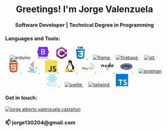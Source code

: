 <h1 align="center">Greetings! I'm Jorge Valenzuela</h1>
<h3 align="center">Software Developer | Technical Degree in Programming</h3>

<h3 align="left">Languages and Tools:</h3>
<p align="center"> 
<a href="https://www.arduino.cc/" target="_blank" rel="noopener noreferrer nofollow" style="text-decoration: none;">
<img src="https://cdn.worldvectorlogo.com/logos/arduino-1.svg" alt="arduino" width="40" height="40"/> 
</a>&nbsp;&nbsp;&nbsp;
<a href="https://getbootstrap.com" target="_blank" rel="noopener noreferrer nofollow"> 
<img src="https://raw.githubusercontent.com/devicons/devicon/master/icons/bootstrap/bootstrap-plain-wordmark.svg" alt="bootstrap" width="40" height="40"/> 
</a>&nbsp;&nbsp;&nbsp;
<a href="https://www.w3schools.com/cs/" target="_blank" rel="noopener noreferrer nofollow"> 
<img src="https://raw.githubusercontent.com/devicons/devicon/master/icons/csharp/csharp-original.svg" alt="csharp" width="40" height="40"/> 
</a> &nbsp;&nbsp;&nbsp;
<a href="https://www.w3schools.com/css/" target="_blank" rel="noopener noreferrer nofollow"> 
<img src="https://raw.githubusercontent.com/devicons/devicon/master/icons/css3/css3-original-wordmark.svg" alt="css3" width="40" height="40"/> 
</a> &nbsp;&nbsp;&nbsp;
<a href="https://www.figma.com/" target="_blank" rel="noopener noreferrer nofollow"> 
<img src="https://www.vectorlogo.zone/logos/figma/figma-icon.svg" alt="figma" width="40" height="40"/> 
</a> &nbsp;&nbsp;&nbsp;
<a href="https://firebase.google.com/" target="_blank" rel="noopener noreferrer nofollow"> 
<img src="https://www.vectorlogo.zone/logos/firebase/firebase-icon.svg" alt="firebase" width="40" height="40"/> 
</a> &nbsp;&nbsp;&nbsp;
<a href="https://git-scm.com/" target="_blank" rel="noopener noreferrer nofollow"> 
<img src="https://www.vectorlogo.zone/logos/git-scm/git-scm-icon.svg" alt="git" width="40" height="40"/> 
</a> &nbsp;&nbsp;&nbsp;
<a href="https://www.w3.org/html/" target="_blank" rel="noopener noreferrer nofollow"> 
<img src="https://raw.githubusercontent.com/devicons/devicon/master/icons/html5/html5-original-wordmark.svg" alt="html5" width="40" height="40"/> 
</a> &nbsp;&nbsp;&nbsp;
<a href="https://www.java.com" target="_blank" rel="noopener noreferrer nofollow"> 
<img src="https://raw.githubusercontent.com/devicons/devicon/master/icons/java/java-original.svg" alt="java" width="40" height="40"/> 
</a> &nbsp;&nbsp;&nbsp;
<a href="https://developer.mozilla.org/en-US/docs/Web/JavaScript" target="_blank" rel="noopener noreferrer nofollow"> 
<img src="https://raw.githubusercontent.com/devicons/devicon/master/icons/javascript/javascript-original.svg" alt="javascript" width="40" height="40"/> 
</a> &nbsp;&nbsp;&nbsp;
<a href="https://www.linux.org/" target="_blank" rel="noopener noreferrer nofollow"> 
<img src="https://raw.githubusercontent.com/devicons/devicon/master/icons/linux/linux-original.svg" alt="linux" width="40" height="40"/> 
</a> &nbsp;&nbsp;&nbsp;
<a href="https://www.mysql.com/" target="_blank" rel="noopener noreferrer nofollow"> 
<img src="https://raw.githubusercontent.com/devicons/devicon/master/icons/mysql/mysql-original-wordmark.svg" alt="mysql" width="40" height="40"/> 
</a> &nbsp;&nbsp;&nbsp;
<a href="https://nodejs.org" target="_blank" rel="noopener noreferrer nofollow"> 
<img src="https://raw.githubusercontent.com/devicons/devicon/master/icons/nodejs/nodejs-original-wordmark.svg" alt="nodejs" width="40" height="40"/> 
</a> &nbsp;&nbsp;&nbsp;
<a href="https://www.php.net" target="_blank" rel="noopener noreferrer nofollow"> 
<img src="https://raw.githubusercontent.com/devicons/devicon/master/icons/php/php-original.svg" alt="php" width="40" height="40"/> 
</a> &nbsp;&nbsp;&nbsp;
<a href="https://postman.com" target="_blank" rel="noopener noreferrer nofollow"> 
<img src="https://www.vectorlogo.zone/logos/getpostman/getpostman-icon.svg" alt="postman" width="40" height="40"/> 
</a> &nbsp;&nbsp;&nbsp;
<a href="https://reactjs.org/" target="_blank" rel="noopener noreferrer nofollow"> 
<img src="https://raw.githubusercontent.com/devicons/devicon/master/icons/react/react-original-wordmark.svg" alt="react" width="40" height="40"/> 
</a> &nbsp;&nbsp;&nbsp;
<a href="https://svelte.dev" target="_blank" rel="noopener noreferrer nofollow"> 
<img src="https://upload.wikimedia.org/wikipedia/commons/1/1b/Svelte_Logo.svg" alt="svelte" width="40" height="40"/> 
</a> &nbsp;&nbsp;&nbsp;
<a href="https://tailwindcss.com/" target="_blank" rel="noopener noreferrer nofollow"> 
<img src="https://www.vectorlogo.zone/logos/tailwindcss/tailwindcss-icon.svg" alt="tailwind" width="40" height="40"/> 
</a> &nbsp;&nbsp;&nbsp;
<a href="https://www.typescriptlang.org/" target="_blank" rel="noopener noreferrer nofollow"> 
<img src="https://raw.githubusercontent.com/devicons/devicon/master/icons/typescript/typescript-original.svg" alt="typescript" width="40" height="40"/> 
</a> 
</p>

<h3 align="left">Get in touch:</h3>
<p align="left">
<a href="https://www.linkedin.com/in/jorge-alberto-valenzuela-castañon-a1a3b3281/" target="blank">
<img align="center" src="https://raw.githubusercontent.com/rahuldkjain/github-profile-readme-generator/master/src/images/icons/Social/linked-in-alt.svg" alt="jorge alberto valenzuela castañon" height="30" width="40" />
</a>
</p>

<h3>
  📫 jorge130204@gmail.com
</h3>
